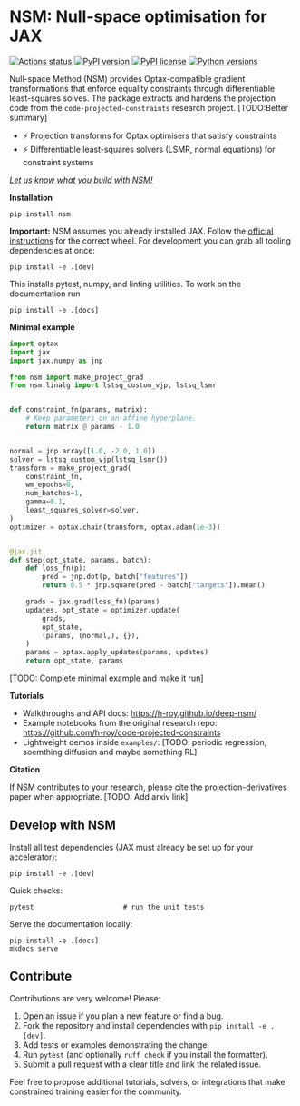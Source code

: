 # NSM: Null-space optimisation for JAX

[![Actions status](https://github.com/h-roy/deep-nsm/workflows/ci/badge.svg)](https://github.com/h-roy/deep-nsm/actions)
[![PyPI version](https://img.shields.io/pypi/v/nsm.svg)](https://pypi.org/project/nsm/)
[![PyPI license](https://img.shields.io/pypi/l/nsm.svg)](https://pypi.org/project/nsm/)
[![Python versions](https://img.shields.io/pypi/pyversions/nsm.svg)](https://pypi.org/project/nsm/)

Null-space Method (NSM) provides Optax-compatible gradient transformations that enforce equality
constraints through differentiable least-squares solves. The package extracts and hardens the
projection code from the `code-projected-constraints` research project. [TODO:Better summary]

- ⚡ Projection transforms for Optax optimisers that satisfy constraints
- ⚡ Differentiable least-squares solvers (LSMR, normal equations) for constraint systems

[_Let us know what you build with NSM!_](https://github.com/h-roy/deep-nsm/issues)


**Installation**

```commandline
pip install nsm
```

**Important:** NSM assumes you already installed JAX. Follow the
[official instructions](https://github.com/google/jax#installation) for the correct wheel. For
development you can grab all tooling dependencies at once:

```commandline
pip install -e .[dev]
```

This installs pytest, numpy, and linting utilities.
To work on the documentation run

```commandline
pip install -e .[docs]
```


**Minimal example**

```python
import optax
import jax
import jax.numpy as jnp

from nsm import make_project_grad
from nsm.linalg import lstsq_custom_vjp, lstsq_lsmr


def constraint_fn(params, matrix):
    # Keep parameters on an affine hyperplane.
    return matrix @ params - 1.0


normal = jnp.array([1.0, -2.0, 1.0])
solver = lstsq_custom_vjp(lstsq_lsmr())
transform = make_project_grad(
    constraint_fn,
    wm_epochs=0,
    num_batches=1,
    gamma=0.1,
    least_squares_solver=solver,
)
optimizer = optax.chain(transform, optax.adam(1e-3))


@jax.jit
def step(opt_state, params, batch):
    def loss_fn(p):
        pred = jnp.dot(p, batch["features"])
        return 0.5 * jnp.square(pred - batch["targets"]).mean()

    grads = jax.grad(loss_fn)(params)
    updates, opt_state = optimizer.update(
        grads,
        opt_state,
        (params, (normal,), {}),
    )
    params = optax.apply_updates(params, updates)
    return opt_state, params
```
[TODO: Complete minimal example and make it run]

**Tutorials**

- Walkthroughs and API docs: <https://h-roy.github.io/deep-nsm/>
- Example notebooks from the original research repo:
  <https://github.com/h-roy/code-projected-constraints>
- Lightweight demos inside `examples/`:
  [TODO: periodic regression, soemthing diffusion and maybe something RL]

**Citation**

If NSM contributes to your research, please cite the projection-derivatives paper when appropriate. [TODO: Add arxiv link]


## Develop with NSM

Install all test dependencies (JAX must already be set up for your accelerator):

```commandline
pip install -e .[dev]
```

Quick checks:

```commandline
pytest                      # run the unit tests
```

Serve the documentation locally:

```commandline
pip install -e .[docs]
mkdocs serve
```

## Contribute

Contributions are very welcome! Please:

1. Open an issue if you plan a new feature or find a bug.
2. Fork the repository and install dependencies with `pip install -e .[dev]`.
3. Add tests or examples demonstrating the change.
4. Run `pytest` (and optionally `ruff check` if you install the formatter).
5. Submit a pull request with a clear title and link the related issue.

Feel free to propose additional tutorials, solvers, or integrations that make constrained training easier for the community.
